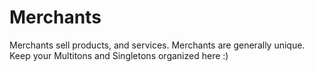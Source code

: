 # Merchants

Merchants sell products, and services. Merchants are generally unique. Keep your Multitons and Singletons organized here :)
